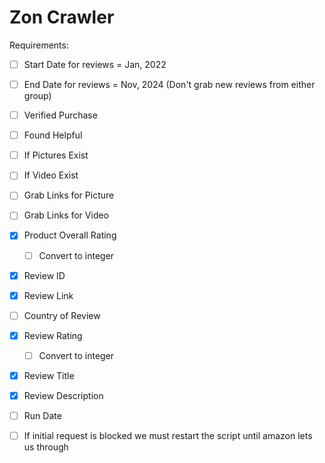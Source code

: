 # Zon Crawler

Requirements:

- [ ] Start Date for reviews = Jan, 2022
- [ ] End Date for reviews = Nov, 2024 (Don't grab new reviews from either group)

- [ ] Verified Purchase
- [ ] Found Helpful
- [ ] If Pictures Exist
- [ ] If Video Exist
- [ ] Grab Links for Picture
- [ ] Grab Links for Video
- [x] Product Overall Rating
  - [ ] Convert to integer
- [x] Review ID
- [x] Review Link
- [ ] Country of Review
- [x] Review Rating
  - [ ] Convert to integer
- [x] Review Title
- [x] Review Description
- [ ] Run Date
- [ ] If initial request is blocked we must restart the script until amazon lets us through
